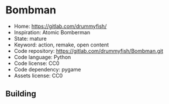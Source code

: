 # Bombman

- Home: https://gitlab.com/drummyfish/
- Inspiration: Atomic Bomberman
- State: mature
- Keyword: action, remake, open content
- Code repository: https://gitlab.com/drummyfish/Bombman.git
- Code language: Python
- Code license: CC0
- Code dependency: pygame
- Assets license: CC0

## Building
